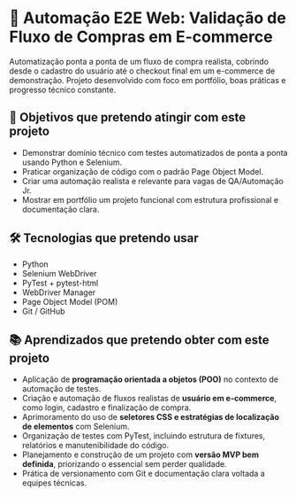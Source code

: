 # 🛒 Automação E2E Web: Validação de Fluxo de Compras em E-commerce

Automatização ponta a ponta de um fluxo de compra realista, cobrindo desde o cadastro do usuário até o checkout final em um e-commerce de demonstração. Projeto desenvolvido com foco em portfólio, boas práticas e progresso técnico constante.

## 🎯 Objetivos que pretendo atingir com este projeto

- Demonstrar domínio técnico com testes automatizados de ponta a ponta usando Python e Selenium.
- Praticar organização de código com o padrão Page Object Model.
- Criar uma automação realista e relevante para vagas de QA/Automação Jr.
- Mostrar em portfólio um projeto funcional com estrutura profissional e documentação clara.

## 🛠 Tecnologias que pretendo usar

- Python
- Selenium WebDriver
- PyTest + pytest-html
- WebDriver Manager
- Page Object Model (POM)
- Git / GitHub

## 📚 Aprendizados que pretendo obter com este projeto

- Aplicação de **programação orientada a objetos (POO)** no contexto de automação de testes.
- Criação e automação de fluxos realistas de **usuário em e-commerce**, como login, cadastro e finalização de compra.
- Aprimoramento do uso de **seletores CSS e estratégias de localização de elementos** com Selenium.
- Organização de testes com PyTest, incluindo estrutura de fixtures, relatórios e manutenibilidade do código.
- Planejamento e construção de um projeto com **versão MVP bem definida**, priorizando o essencial sem perder qualidade.
- Prática de versionamento com Git e documentação clara voltada a equipes técnicas.


